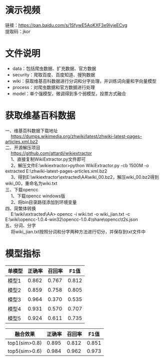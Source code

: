 # 演示视频
链接：https://pan.baidu.com/s/1SfywE5AoKXF3e9IyjeECvg   
提取码：jkor 
# 文件说明
* data：包括爬虫数据、扩充数据、官方数据
* security：爬取百度、百度知道、搜狗数据
* wiki：获取维基百科数据进行分词和分字处理，并训练词向量和字向量模型
* process：对爬虫数据和官方数据进行处理
* model：单个强模型，微调得到多个弱模型，投票方式融合
# 获取维基百科数据
一、维基百科数据下载地址  
&emsp; https://dumps.wikimedia.org/zhwiki/latest/zhwiki-latest-pages-articles.xml.bz2   
二、开源解压项目  
&emsp; https://github.com/attardi/wikiextractor   
&emsp; 1、直接复制WikiExtractor.py文件即可  
&emsp; 2、解压文件E:\wikiextractor>python WikiExtractor.py -cb 1500M -o extracted E:\zhwiki-latest-pages-articles.xml.bz2  
&emsp; 3、得到E:\wikiextractor\extracted\AA\wiki_00.bz2，解压wiki_00.bz2得到wiki_00，重命名为wiki.txt  
三、下载opencc  
&emsp; 1、下载opencc windows版  
&emsp; 2、将bin目录路径添加到环境变量  
四、简繁体转换  
&emsp; E:\wiki\extracted\AA> opencc -i wiki.txt -o wiki_jian.txt -c E:\wiki\opencc-1.0.4-win32\opencc-1.0.4\share\opencc\t2s.json  
五、分词、分字  
&emsp; 将wiki_jian.txt按照分词和分字两种方法进行切分，并保存到txt文件中
# 模型指标
单模型|正确率|召回率|F1值
--|--|--|--|
模型1|0.862|0.767|0.812
模型2|0.859|0.758|0.805
模型3|0.964|0.370|0.535
模型4|0.931|0.570|0.707
模型5|0.924|0.611|0.735

融合效果|正确率|召回率|F1值
--|--|--|--|
top1(sim>0.8)|0.895|0.812|0.851
top5(sim>0.6)|0.984|0.962|0.973
